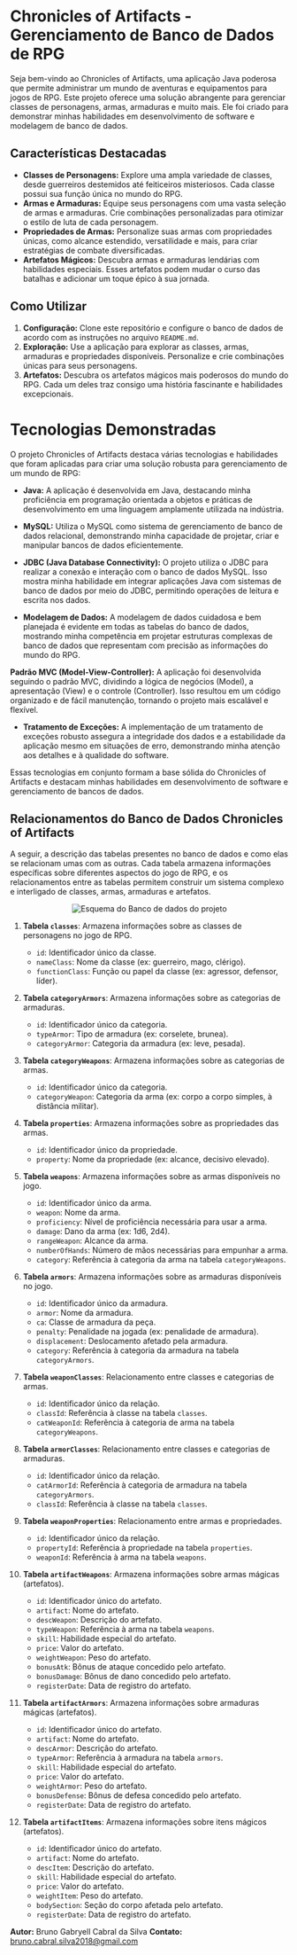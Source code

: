 # Chronicles of Artifacts - Gerenciamento de Banco de Dados de RPG

Seja bem-vindo ao Chronicles of Artifacts, uma aplicação Java poderosa que permite administrar um mundo de aventuras e equipamentos para jogos de RPG. Este projeto oferece uma solução abrangente para gerenciar classes de personagens, armas, armaduras e muito mais. Ele foi criado para demonstrar minhas habilidades em desenvolvimento de software e modelagem de banco de dados.

## Características Destacadas

- **Classes de Personagens:** Explore uma ampla variedade de classes, desde guerreiros destemidos até feiticeiros misteriosos. Cada classe possui sua função única no mundo do RPG.
- **Armas e Armaduras:** Equipe seus personagens com uma vasta seleção de armas e armaduras. Crie combinações personalizadas para otimizar o estilo de luta de cada personagem.
- **Propriedades de Armas:** Personalize suas armas com propriedades únicas, como alcance estendido, versatilidade e mais, para criar estratégias de combate diversificadas.
- **Artefatos Mágicos:** Descubra armas e armaduras lendárias com habilidades especiais. Esses artefatos podem mudar o curso das batalhas e adicionar um toque épico à sua jornada.

## Como Utilizar

1. **Configuração:** Clone este repositório e configure o banco de dados de acordo com as instruções no arquivo `README.md`.
2. **Exploração:** Use a aplicação para explorar as classes, armas, armaduras e propriedades disponíveis. Personalize e crie combinações únicas para seus personagens.
3. **Artefatos:** Descubra os artefatos mágicos mais poderosos do mundo do RPG. Cada um deles traz consigo uma história fascinante e habilidades excepcionais.

# Tecnologias Demonstradas

O projeto Chronicles of Artifacts destaca várias tecnologias e habilidades que foram aplicadas para criar uma solução robusta para gerenciamento de um mundo de RPG:

- **Java:** A aplicação é desenvolvida em Java, destacando minha proficiência em programação orientada a objetos e práticas de desenvolvimento em uma linguagem amplamente utilizada na indústria.

- **MySQL:** Utiliza o MySQL como sistema de gerenciamento de banco de dados relacional, demonstrando minha capacidade de projetar, criar e manipular bancos de dados eficientemente.

- **JDBC (Java Database Connectivity):** O projeto utiliza o JDBC para realizar a conexão e interação com o banco de dados MySQL. Isso mostra minha habilidade em integrar aplicações Java com sistemas de banco de dados por meio do JDBC, permitindo operações de leitura e escrita nos dados.

- **Modelagem de Dados:** A modelagem de dados cuidadosa e bem planejada é evidente em todas as tabelas do banco de dados, mostrando minha competência em projetar estruturas complexas de banco de dados que representam com precisão as informações do mundo do RPG.

**Padrão MVC (Model-View-Controller):** A aplicação foi desenvolvida seguindo o padrão MVC, dividindo a lógica de negócios (Model), a apresentação (View) e o controle (Controller). Isso resultou em um código organizado e de fácil manutenção, tornando o projeto mais escalável e flexível.

- **Tratamento de Exceções:** A implementação de um tratamento de exceções robusto assegura a integridade dos dados e a estabilidade da aplicação mesmo em situações de erro, demonstrando minha atenção aos detalhes e à qualidade do software.

Essas tecnologias em conjunto formam a base sólida do Chronicles of Artifacts e destacam minhas habilidades em desenvolvimento de software e gerenciamento de bancos de dados.

## Relacionamentos do Banco de Dados Chronicles of Artifacts

A seguir, a descrição das tabelas presentes no banco de dados e como elas se relacionam umas com as outras. Cada tabela armazena informações específicas sobre diferentes aspectos do jogo de RPG, e os relacionamentos entre as tabelas permitem construir um sistema complexo e interligado de classes, armas, armaduras e artefatos.

<div align="center">
  <img align="center" src="./src/images/schema.png" alt= "Esquema do Banco de dados do projeto" />
</div>

1. **Tabela `classes`**: Armazena informações sobre as classes de personagens no jogo de RPG.

    - `id`: Identificador único da classe.
    - `nameClass`: Nome da classe (ex: guerreiro, mago, clérigo).
    - `functionClass`: Função ou papel da classe (ex: agressor, defensor, líder).

2. **Tabela `categoryArmors`**: Armazena informações sobre as categorias de armaduras.

    - `id`: Identificador único da categoria.
    - `typeArmor`: Tipo de armadura (ex: corselete, brunea).
    - `categoryArmor`: Categoria da armadura (ex: leve, pesada).

3. **Tabela `categoryWeapons`**: Armazena informações sobre as categorias de armas.

    - `id`: Identificador único da categoria.
    - `categoryWeapon`: Categoria da arma (ex: corpo a corpo simples, à distância militar).

4. **Tabela `properties`**: Armazena informações sobre as propriedades das armas.

    - `id`: Identificador único da propriedade.
    - `property`: Nome da propriedade (ex: alcance, decisivo elevado).

5. **Tabela `weapons`**: Armazena informações sobre as armas disponíveis no jogo.

    - `id`: Identificador único da arma.
    - `weapon`: Nome da arma.
    - `proficiency`: Nível de proficiência necessária para usar a arma.
    - `damage`: Dano da arma (ex: 1d6, 2d4).
    - `rangeWeapon`: Alcance da arma.
    - `numberOfHands`: Número de mãos necessárias para empunhar a arma.
    - `category`: Referência à categoria da arma na tabela `categoryWeapons`.

6. **Tabela `armors`**: Armazena informações sobre as armaduras disponíveis no jogo.

    - `id`: Identificador único da armadura.
    - `armor`: Nome da armadura.
    - `ca`: Classe de armadura da peça.
    - `penalty`: Penalidade na jogada (ex: penalidade de armadura).
    - `displacement`: Deslocamento afetado pela armadura.
    - `category`: Referência à categoria da armadura na tabela `categoryArmors`.

7. **Tabela `weaponClasses`**: Relacionamento entre classes e categorias de armas.

    - `id`: Identificador único da relação.
    - `classId`: Referência à classe na tabela `classes`.
    - `catWeaponId`: Referência à categoria de arma na tabela `categoryWeapons`.

8. **Tabela `armorClasses`**: Relacionamento entre classes e categorias de armaduras.

    - `id`: Identificador único da relação.
    - `catArmorId`: Referência à categoria de armadura na tabela `categoryArmors`.
    - `classId`: Referência à classe na tabela `classes`.

9. **Tabela `weaponProperties`**: Relacionamento entre armas e propriedades.

    - `id`: Identificador único da relação.
    - `propertyId`: Referência à propriedade na tabela `properties`.
    - `weaponId`: Referência à arma na tabela `weapons`.

10. **Tabela `artifactWeapons`**: Armazena informações sobre armas mágicas (artefatos).

    - `id`: Identificador único do artefato.
    - `artifact`: Nome do artefato.
    - `descWeapon`: Descrição do artefato.
    - `typeWeapon`: Referência à arma na tabela `weapons`.
    - `skill`: Habilidade especial do artefato.
    - `price`: Valor do artefato.
    - `weightWeapon`: Peso do artefato.
    - `bonusAtk`: Bônus de ataque concedido pelo artefato.
    - `bonusDamage`: Bônus de dano concedido pelo artefato.
    - `registerDate`: Data de registro do artefato.

11. **Tabela `artifactArmors`**: Armazena informações sobre armaduras mágicas (artefatos).

    - `id`: Identificador único do artefato.
    - `artifact`: Nome do artefato.
    - `descArmor`: Descrição do artefato.
    - `typeArmor`: Referência à armadura na tabela `armors`.
    - `skill`: Habilidade especial do artefato.
    - `price`: Valor do artefato.
    - `weightArmor`: Peso do artefato.
    - `bonusDefense`: Bônus de defesa concedido pelo artefato.
    - `registerDate`: Data de registro do artefato.

12. **Tabela `artifactItems`**: Armazena informações sobre itens mágicos (artefatos).

    - `id`: Identificador único do artefato.
    - `artifact`: Nome do artefato.
    - `descItem`: Descrição do artefato.
    - `skill`: Habilidade especial do artefato.
    - `price`: Valor do artefato.
    - `weightItem`: Peso do artefato.
    - `bodySection`: Seção do corpo afetada pelo artefato.
    - `registerDate`: Data de registro do artefato.


**Autor:** Bruno Gabryell Cabral da Silva
**Contato:** bruno.cabral.silva2018@gmail.com

